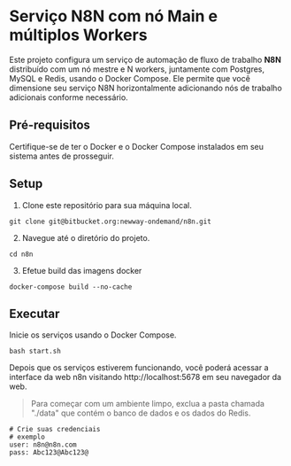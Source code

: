 # Serviço N8N com nó Main e múltiplos Workers
Este projeto configura um serviço de automação de fluxo de trabalho **N8N** distribuído com um nó mestre e N workers, juntamente com Postgres, MySQL e Redis, usando o Docker Compose. Ele permite que você dimensione seu serviço N8N horizontalmente adicionando nós de trabalho adicionais conforme necessário.

## Pré-requisitos
Certifique-se de ter o Docker e o Docker Compose instalados em seu sistema antes de prosseguir.

## Setup
1. Clone este repositório para sua máquina local.
```shell
git clone git@bitbucket.org:newway-ondemand/n8n.git
```
2. Navegue até o diretório do projeto.
```shell
cd n8n
```
3. Efetue build das imagens docker
```shell
docker-compose build --no-cache
```

## Executar
Inicie os serviços usando o Docker Compose.
```shell
bash start.sh
```
Depois que os serviços estiverem funcionando, você poderá acessar a interface da web n8n visitando http://localhost:5678 em seu navegador da web.


> Para começar com um ambiente limpo, exclua a pasta chamada "./data" que contém o banco de dados e os dados do Redis.

```shell
# Crie suas credenciais
# exemplo
user: n8n@n8n.com
pass: Abc123@Abc123@
```